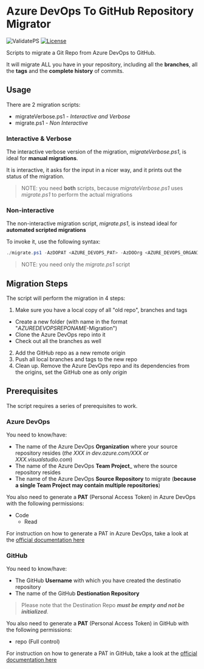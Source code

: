 # Azure DevOps To GitHub Repository Migrator

![ValidatePS](https://github.com/n3wt0n/AzureDevOpsToGitHubRepoMigrator/workflows/ValidatePS/badge.svg)
[![License](https://img.shields.io/github/license/n3wt0n/AzureDevOpsToGitHubRepoMigrator.svg)](https://github.com/n3wt0n/AzureDevOpsToGitHubRepoMigrator/blob/master/LICENSE)

Scripts to migrate a Git Repo from Azure DevOps to GitHub.

It will migrate ALL you have in your repository, including all the __branches__, all the __tags__ and the __complete history__ of commits.

## Usage

There are 2 migration scripts:

- migrateVerbose.ps1 - _Interactive and Verbose_
- migrate.ps1 - _Non Interactive_

### Interactive & Verbose

The interactive verbose version of the migration, _migrateVerbose.ps1_, is ideal for __manual migrations__.

It is interactive, it asks for the input in a nicer way, and it prints out the status of the migration.

> NOTE: you need __both__ scripts, because _migrateVerbose.ps1_ uses _migrate.ps1_ to perform the actual migrations  

### Non-interactive

The non-interactive migration script, _migrate.ps1_, is instead ideal for __automated scripted migrations__

To invoke it, use the following syntax:

```PowerShell
./migrate.ps1 -AzDOPAT <AZURE_DEVOPS_PAT> -AzDOOrg <AZURE_DEVOPS_ORGANIZATION> -AzDOPrj <AZURE_DEVOPS_PROJECT_NAME> -AzDORepo <AZURE_DEVOPS_REPOSITORY_NAME> -GHPAT <GITHUB_PAT> -GHUser <GITHUB_USERNAME> -GHRepo <GITHUB_REPOSITORY_NAME>
```

> NOTE: you need only the _migrate.ps1_ script

## Migration Steps

The script will perform the migration in 4 steps:

1. Make sure you have a local copy of all "old repo", branches and tags
  - Create a new folder (with name in the format "_AZUREDEVOPSREPONAME_-Migration")
  - Clone the Azure DevOps repo into it
  - Check out all the branches as well
2. Add the GitHub repo as a new remote origin
3. Push all local branches and tags to the new repo
4. Clean up. Remove the Azure DevOps repo and its dependencies from the origins, set the GitHub one as only _origin_

## Prerequisites

The script requires a series of prerequisites to work.

### Azure DevOps

You need to know/have:

- The name of the Azure DevOps __Organization__ where your source repository resides (_the XXX in dev.azure.com/XXX or XXX.visualstudio.com_)
- The name of the Azure DevOps __Team Project___ where the source repository resides
- The name of the Azure DevOps __Source Repository__ to migrate (__because a single Team Project may contain multiple repositories__)

You also need to generate a __PAT__ (Personal Access Token) in Azure DevOps with the following permissions:
- Code
  - Read

For instruction on how to generate a PAT in Azure DevOps, take a look at the [official documentation here](https://docs.microsoft.com/en-us/azure/devops/organizations/accounts/use-personal-access-tokens-to-authenticate?view=azure-devops&tabs=preview-page#create-personal-access-tokens-to-authenticate-access)

### GitHub

You need to know/have:

- The GitHub __Username__ with which you have created the destinatio repository
- The name of the GitHub __Destionation Repository__

> Please note that the Destination Repo ___must be empty and not be initialized___.

You also need to generate a __PAT__ (Personal Access Token) in GitHub with the following permissions:
- repo (Full control)

For instruction on how to generate a PAT in GitHub, take a look at the [official documentation here](https://help.github.com/en/github/authenticating-to-github/creating-a-personal-access-token-for-the-command-line#creating-a-token)